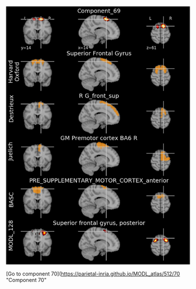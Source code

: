 


![69](preliminary/69.jpg "Component 69")

[Go to component 70](https://parietal-inria.github.io/MODL_atlas/512/70 "Component 70"